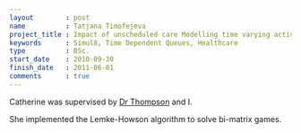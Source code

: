 ```yaml
---
layout        : post
name          : Tatjana Timofejeva
project_title : Impact of unscheduled care Modelling time varying activities at a Hospital
keywords      : Simul8, Time Dependent Queues, Healthcare
type          : BSc.
start_date    : 2010-09-30
finish_date   : 2011-06-01
comments      : true
---
```


Catherine was supervised by [Dr Thompson](http://www.cardiff.ac.uk/maths/contactsandpeople/profiles/thompsonjm1.html) and I.

She implemented the Lemke-Howson algorithm to solve bi-matrix games.
